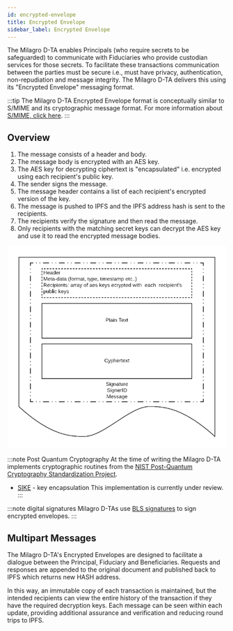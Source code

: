 ```yaml
---
id: encrypted-envelope
title: Encrypted Envelope
sidebar_label: Encrypted Envelope
---
```


The Milagro D-TA enables Principals (who require secrets to be safeguarded) to communicate with Fiduciaries who provide custodian services for those secrets. To facilitate these transactions communication between the parties must be secure i.e., must have privacy, authentication, non-repudiation and message integrity. The Milagro D-TA delivers this using its "Encrypted Envelope" messaging format.

:::tip The Milagro D-TA Encrypted Envelope format is conceptually similar to S/MIME and its cryptographic message format.
For more information about [S/MIME, click here](https://en.wikipedia.org/wiki/S/MIME).
:::

## Overview

1. The message consists of a header and body.
2. The message body is encrypted with an AES key.
3. The AES key for decrypting ciphertext is "encapsulated" i.e. encrypted using each recipient's public key.
4. The sender signs the message.
5. The message header contains a list of each recipient's encrypted version of the key.
6. The message is pushed to IPFS and the IPFS address hash is sent to the recipients.
7. The recipients verify the signature and then read the message.
7. Only recipients with the matching secret keys can decrypt the AES key and use it to read the encrypted message bodies.

![Figure 3](/img/dta/Envelope.png)

:::note Post Quantum Cryptography
At the time of writing the Milagro D-TA implements cryptographic routines from the [NIST Post-Quantum Cryptography Standardization Project](https://csrc.nist.gov/Projects/Post-Quantum-Cryptography/Round-2-Submissions).
* [SIKE](https://sike.org/) - key encapsulation
This implementation is currently under review.
:::

:::note digital signatures
Milagro D-TAs use [BLS signatures](https://en.wikipedia.org/wiki/Boneh–Lynn–Shacham) to sign encrypted envelopes.
:::

## Multipart Messages
The Milagro D-TA's Encrypted Envelopes are designed to facilitate a dialogue between the Principal, Fiduciary and Beneficiaries. Requests and responses are appended to the original document and published back to IPFS which returns new HASH address. 

In this way, an immutable copy of each transaction is maintained, but the intended recipients can view the entire history of the transaction if they have the required decryption keys. Each message can be seen within each update, providing additional assurance and verification and reducing round trips to IPFS. 



